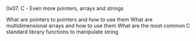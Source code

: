 0x07. C - Even more pointers, arrays and strings

What are pointers to pointers and how to use them
What are multidimensional arrays and how to use them
What are the most common C standard library functions to manipulate string